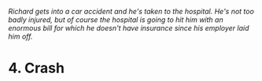 *Richard gets into a car accident and he's taken to the hospital. He's not too badly injured, but of course the hospital is going to hit him with an enormous bill for which he doesn't have insurance since his employer laid him off.*

# 4. Crash
